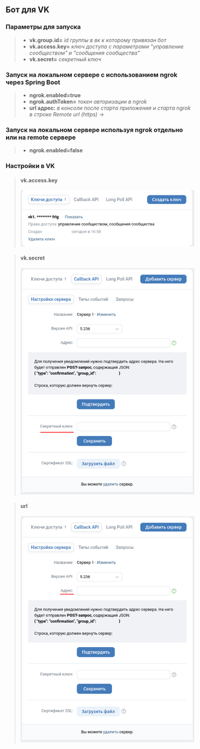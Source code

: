 ## Бот для VK

### Параметры для запуска

> + __vk.group.id=__ _id группы в вк к которому привязан бот_  
> + __vk.access.key=__ _ключ доступа с параметрами "управление сообществом" и "сообщения сообщества"_  
> + __vk.secret=__ _секретный ключ_  

### Запуск на локальном сервере c использованием ngrok через Spring Boot

> + __ngrok.enabled=true__  
> + __ngrok.authToken=__ _токен авторизации в ngrok_  
> + __url адрес:__ _в консоли после старта приложения и старта ngrok в строке Remote url (https) ->_  

### Запуск на локальном сервере используя ngrok отдельно или на remote сервере

> + __ngrok.enabled=false__

### Настройки в VK 

> #### vk.access.key
> 
> ![Ключ доступа](src/main/resources/static/images/access-key.png)

> #### vk.secret
> 
> ![Секретный ключ](src/main/resources/static/images/secret-key.png)

> #### url
> 
> ![Url адрес](src/main/resources/static/images/url.png)
